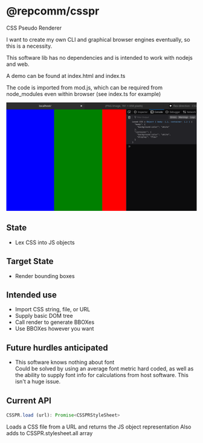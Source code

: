 
# @repcomm/csspr

CSS Pseudo Renderer

I want to create my own CLI and graphical browser engines eventually, so this is a necessity.

This software lib has no dependencies and is intended to work with nodejs and web.

A demo can be found at index.html and index.ts

The code is imported from mod.js, which can be required from node_modules even within browser (see index.ts for example)

![img](./example.png)

## State
- Lex CSS into JS objects
## Target State
- Render bounding boxes

## Intended use
- Import CSS string, file, or URL
- Supply basic DOM tree
- Call render to generate BBOXes
- Use BBOXes however you want

## Future hurdles anticipated
- This software knows nothing about font<br/>
Could be solved by using an average font metric hard coded, as well as the ability to supply font info for calculations from host software. This isn't a huge issue.

## Current API
```ts
CSSPR.load (url): Promise<CSSPRStyleSheet>
```
Loads a CSS file from a URL and returns the JS object representation
Also adds to CSSPR.stylesheet.all array
